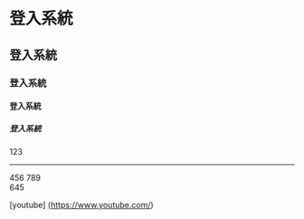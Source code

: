 # 登入系統
## 登入系統
### 登入系統
#### 登入系統
##### 登入系統


123<hr>456
789<br>645


[youtube] (https://www.youtube.com/)
